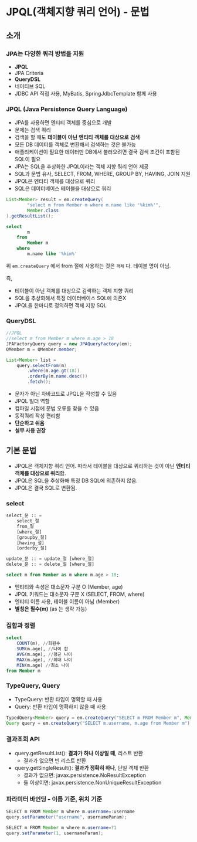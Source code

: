 # JPQL(객체지향 쿼리 언어) - 문법

## 소개

### JPA는 다양한 쿼리 방법을 지원

- **JPQL**
- JPA Criteria
- **QueryDSL**
- 네이티브 SQL
- JDBC API 직접 사용, MyBatis, SpringJdbcTemplate 함께 사용

### JPQL (Java Persistence Query Language)

- JPA를 사용하면 엔티티 객체를 중심으로 개발
- 문제는 검색 쿼리
- 검색을 할 때도 **테이블이** **아닌** **엔티티** **객체를** **대상으로** **검색**
- 모든 DB 데이터를 객체로 변환해서 검색하는 것은 불가능
- 애플리케이션이 필요한 데이터만 DB에서 불러오려면 결국 검색 조건이 포함된 SQL이 필요
- JPA는 SQL을 추상화한 JPQL이라는 객체 지향 쿼리 언어 제공
- SQL과 문법 유사, SELECT, FROM, WHERE, GROUP BY, HAVING, JOIN 지원
- JPQL은 엔티티 객체를 대상으로 쿼리
- SQL은 데이터베이스 테이블을 대상으로 쿼리

```java
List<Member> result = em.createQuery(  
        "select m from Member m where m.name like '%kim%'",  
        Member.class  
).getResultList();
```

```sql
select
        m 
    from
        Member m 
    where
        m.name like '%kim%'
```

위 `em.createQuery` 에서 from 절에 사용하는 것은 `객체` 다. 테이블 명이 아님.

즉,
- 테이블이 아닌 객체를 대상으로 검색하는 객체 지향 쿼리
- SQL을 추상화해서 특정 데이터베이스 SQL에 의존X
- JPQL을 한마디로 정의하면 객체 지향 SQL

### QueryDSL

```java
//JPQL
//select m from Member m where m.age > 18
JPAFactoryQuery query = new JPAQueryFactory(em);
QMember m = QMember.member;

List<Member> list =
	query.selectFrom(m)
		.where(m.age.gt(18))
		.orderBy(m.name.desc())
		.fetch();
```

- 문자가 아닌 자바코드로 JPQL을 작성할 수 있음
- JPQL 빌더 역할
- 컴파일 시점에 문법 오류를 찾을 수 있음
- 동적쿼리 작성 편리함
- **단순하고 쉬움**
- **실무 사용 권장**

## 기본 문법

- JPQL은 객체지향 쿼리 언어. 따라서 테이블을 대상으로 쿼리하는 것이 아닌 **엔티티 객체를 대상으로 쿼리**함.
- JPQL은 SQL을 추상화해 특정 DB SQL에 의존하지 않음.
- JPQL은 결국 SQL로 변환됨.

### select

```sql
select_문 :: =
	select_절
	from_절
	[where_절]
	[groupby_절]
	[having_절]
	[orderby_절]

update_문 :: = update_절 [where_절]
delete_문 :: = delete_절 [where_절]
```

```sql
select m from Member as m where m.age > 18;
```

- 엔티티와 속성은 대소문자 구분 O (Member, age)
- JPQL 키워드는 대소문자 구분 X (SELECT, FROM, where)
- 엔티티 이름 사용, 테이블 이름이 아님 (Member)
- **별칭은 필수(m)** (as 는 생략 가능)

### 집합과 정렬

```sql
select
	COUNT(m), //회원수
	SUM(m.age), //나이 합
	AVG(m.age), //평균 나이
	MAX(m.age), //최대 나이
	MIN(m.age) //최소 나이
from Member m
```

### TypeQuery, Query

- TypeQuery: 반환 타입이 명확할 때 사용
- Query: 반환 타입이 명확하지 않을 때 사용

```java
TypedQuery<Member> query = em.createQuery("SELECT m FROM Member m", Member.class);
Query query = em.createQuery("SELECT m.username, m.age from Member m");
```

### 결과조회 API

- query.getResultList(): **결과가** **하나** **이상일** **때**, 리스트 반환
	- 결과가 없으면 빈 리스트 반환
- query.getSingleResult(): **결과가 정확히 하나**, 단일 객체 반환
	- 결과가 없으면: javax.persistence.NoResultException
	- 둘 이상이면: javax.persistence.NonUniqueResultException

### 파라미터 바인딩 - 이름 기준, 위치 기준

```java
SELECT m FROM Member m where m.username=:username
query.setParameter("username", usernameParam);

SELECT m FROM Member m where m.username=?1
query.setParameter(1, usernameParam);
```
